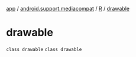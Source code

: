 [app](../../../index.md) / [android.support.mediacompat](../../index.md) / [R](../index.md) / [drawable](./index.md)

# drawable

`class drawable`
`class drawable`